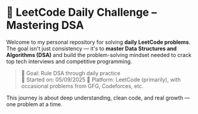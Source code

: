 # 🧠 LeetCode Daily Challenge – Mastering DSA

Welcome to my personal repository for solving **daily LeetCode problems**.  
The goal isn't just consistency — it's to **master Data Structures and Algorithms (DSA)** and build the problem-solving mindset needed to crack top tech interviews and competitive programming.

> 👑 Goal: Rule DSA through daily practice  
> 📅 Started on: 05/09/2025
> 🧩 Platform: LeetCode (primarily), with occasional problems from GFG, Codeforces, etc.

This journey is about deep understanding, clean code, and real growth — one problem at a time.
